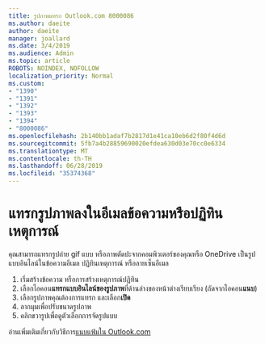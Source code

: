 ```yaml
---
title: รูปภาพแทรก Outlook.com 8000086
ms.author: daeite
author: daeite
manager: joallard
ms.date: 3/4/2019
ms.audience: Admin
ms.topic: article
ROBOTS: NOINDEX, NOFOLLOW
localization_priority: Normal
ms.custom:
- "1390"
- "1391"
- "1392"
- "1393"
- "1394"
- "8000086"
ms.openlocfilehash: 2b140bb1adaf7b2817d1e41ca10eb6d2f80f4d6d
ms.sourcegitcommit: 5fb7a4b28859690020efdea630d03e70cc0e6334
ms.translationtype: MT
ms.contentlocale: th-TH
ms.lasthandoff: 06/28/2019
ms.locfileid: "35374368"
---
```

# <a name="insert-pictures-in-an-email-message-or-calendar-event"></a>แทรกรูปภาพลงในอีเมลข้อความหรือปฏิทินเหตุการณ์

คุณสามารถแทรกรูปถ่าย gif แบบ หรือภาพตัดปะจากคอมพิวเตอร์ของคุณหรือ OneDrive เป็นรูปแบบอินไลน์ในข้อความอีเมล ปฏิทินเหตุการณ์ หรือลายเซ็นอีเมล

1. เริ่มสร้างข้อความ หรือการสร้างเหตุการณ์ปฏิทิน
2. เลือกไอคอน**แทรกแบบอินไลน์ของรูปภาพ**ที่ด้านล่างของหน้าต่างเรียบเรียง (ถัดจากไอคอน**แนบ**)
3. เลือกรูปภาพคุณต้องการแทรก และเลือก**เปิด**
4. ลากมุมเพื่อปรับขนาดรูปภาพ
5. คลิกขวารูปเพื่อดูตัวเลือกการจัดรูปแบบ

อ่านเพิ่มเติมเกี่ยวกับวิธีการ[แนบแฟ้มใน Outlook.com](https://support.office.com/article/8d7c1ea7-4e5f-44ce-bb6e-c5fcc92ba9ab)